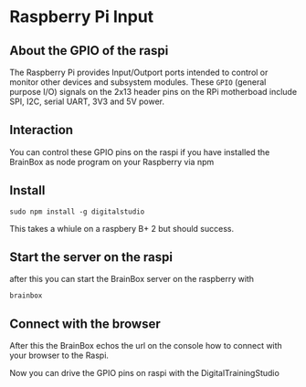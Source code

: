 # Raspberry Pi Input 

## About the GPIO of the raspi
The Raspberry Pi provides Input/Outport ports 
intended to control or monitor other devices and 
subsystem modules. These `GPIO` (general purpose I/O) 
signals on the 2x13 header pins on the RPi motherboad 
include SPI, I2C, serial UART, 3V3 and 5V power.

## Interaction
You can control these GPIO pins on the raspi if you have installed
the BrainBox as node program on your Raspberry via npm

## Install

```
sudo npm install -g digitalstudio
````

This takes a whiule on a raspbery B+ 2 but should success.

## Start the server on the raspi
after this you can start the BrainBox server on the raspberry
with

```
brainbox 
```

## Connect with the browser

After this the BrainBox echos the url on the console 
how to connect with your browser to the Raspi.

Now you can drive the GPIO pins on raspi with the DigitalTrainingStudio

